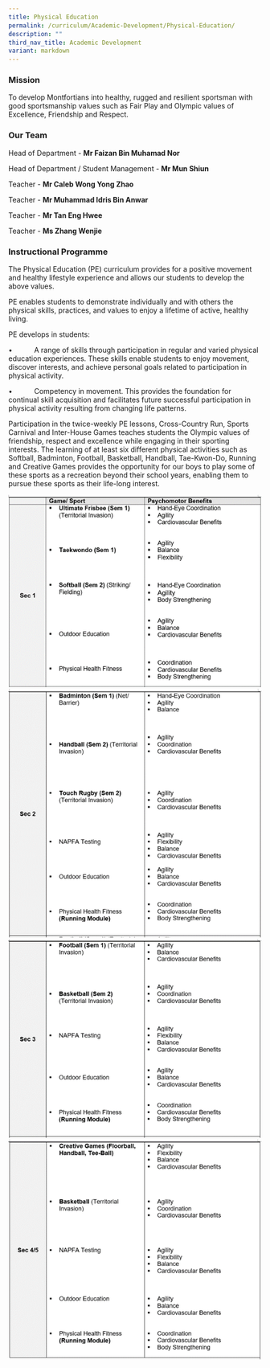 ```yaml
---
title: Physical Education
permalink: /curriculum/Academic-Development/Physical-Education/
description: ""
third_nav_title: Academic Development
variant: markdown
---
```

### Mission
  
To develop Montfortians into healthy, rugged and resilient sportsman with good sportsmanship values such as Fair Play and Olympic values of Excellence, Friendship and Respect.  

### Our Team

Head of Department - **Mr Faizan Bin Muhamad Nor** 

Head of Department / Student Management - **Mr Mun Shiun**    

Teacher - **Mr Caleb Wong Yong Zhao**  

Teacher - **Mr Muhammad Idris Bin Anwar**

Teacher - **Mr Tan Eng Hwee**    

Teacher - **Ms Zhang Wenjie** 


### Instructional Programme
The Physical Education (PE) curriculum provides for a positive movement and healthy lifestyle experience and allows our students to develop the above values.

PE enables students to demonstrate individually and with others the physical skills, practices, and values to enjoy a lifetime of active, healthy living.

PE develops in students:

•           A range of skills through participation in regular and varied physical education experiences. These skills enable students to enjoy movement, discover interests, and achieve personal goals related to participation in physical activity.

•           Competency in movement. This provides the foundation for continual skill acquisition and facilitates future successful participation in physical activity resulting from changing life patterns.

Participation in the twice-weekly PE lessons, Cross-Country Run, Sports Carnival and Inter-House Games teaches students the Olympic values of friendship, respect and excellence while engaging in their sporting interests. The learning of at least six different physical activities such as Softball, Badminton, Football, Basketball, Handball, Tae-Kwon-Do, Running and Creative Games provides the opportunity for our boys to play some of these sports as a recreation beyond their school years, enabling them to pursue these sports as their life-long interest.

![](/images/pe%20sec%201.png)![](/images/pe%20sec%202.png)![](/images/pe%20sec%203.png)![](/images/pe%20sec%204.png)